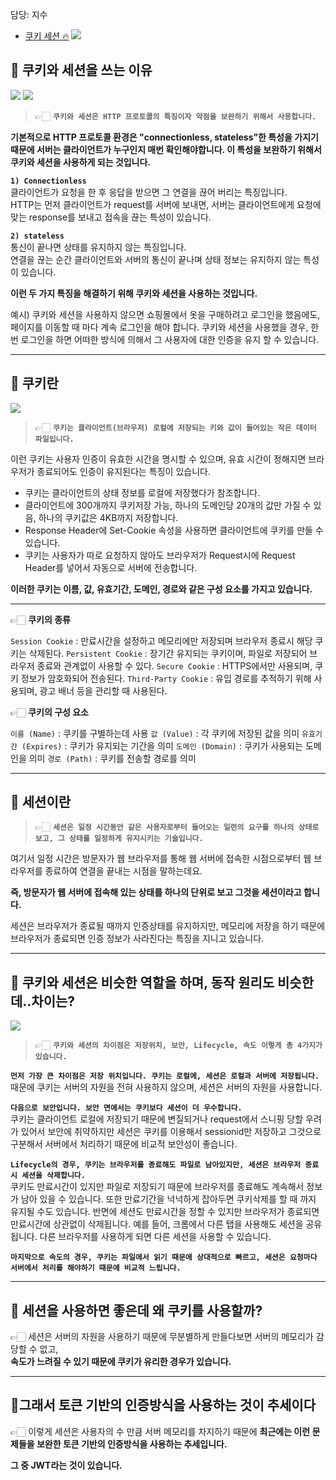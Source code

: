 담당: 지수
- [쿠키 세션 🔥](#쿠키-세션)
![](https://velog.velcdn.com/images/fejigu/post/88df3e0e-0d56-4f40-8c26-78c571a70dbe/image.png)
## 🔎 쿠키와 세션을 쓰는 이유
![](https://wooooooak.github.io/public/img/cookie/1.PNG)
![](https://wooooooak.github.io/public/img/cookie/2.PNG)

> 👉🏻 **`쿠키와 세션은 HTTP 프로토콜의 특징이자 약점을 보완하기 위해서 사용합니다.`**
> 
**기본적으로 HTTP 프로토콜 환경은 "connectionless, stateless"한 특성을 가지기 때문에 서버는 클라이언트가 누구인지 매번 확인해야합니다. 이 특성을 보완하기 위해서 쿠키와 세션을 사용하게 되는 것입니다.**

**`1) Connectionless`**<br>
클라이언트가 요청을 한 후 응답을 받으면 그 연결을 끊어 버리는 특징입니다.<br>
HTTP는 먼저 클라이언트가 request를 서버에 보내면, 서버는 클라이언트에게 요청에 맞는 response를 보내고 접속을 끊는 특성이 있습니다.<br>

**`2) stateless`**<br>
통신이 끝나면 상태를 유지하지 않는 특징입니다.<br>
연결을 끊는 순간 클라이언트와 서버의 통신이 끝나며 상태 정보는 유지하지 않는 특성이 있습니다.<br>

 **이런 두 가지 특징을 해결하기 위해 쿠키와 세션을 사용하는 것입니다.**<br>
 
 예시) 쿠키와 세션을 사용하지 않으면 쇼핑몰에서 옷을 구매하려고 로그인을 했음에도, 페이지를 이동할 때 마다 계속 로그인을 해야 합니다.
 쿠키와 세션을 사용했을 경우, 한 번 로그인을 하면 어떠한 방식에 의해서 그 사용자에 대한 인증을 유지 할 수 있습니다. 


---

## 🔎 쿠키란
![](https://img1.daumcdn.net/thumb/R1280x0/?scode=mtistory2&fname=https%3A%2F%2Fk.kakaocdn.net%2Fdn%2FcOoJLw%2FbtqF5zvtxuW%2FUWYPKlTDjivNysGYzEjcQ0%2Fimg.png)
> 👉🏻 **`쿠키는 클라이언트(브라우저) 로컬에 저장되는 키와 값이 들어있는 작은 데이터 파일입니다.`**

이런 쿠키는 사용자 인증이 유효한 시간을 명시할 수 있으며, 유효 시간이 정해지면 브라우저가 종료되어도 인증이 유지된다는 특징이 있습니다.
    
- 쿠키는 클라이언트의 상태 정보를 로컬에 저장했다가 참조합니다.
- 클라이언트에 300개까지 쿠키저장 가능, 하나의 도메인당 20개의 값만 가질 수 있음, 하나의 쿠키값은 4KB까지 저장합니다.
- Response Header에 Set-Cookie 속성을 사용하면 클라이언트에 쿠키를 만들 수 있습니다.
- 쿠키는 사용자가 따로 요청하지 않아도 브라우저가 Request시에 Request Header를 넣어서 자동으로 서버에 전송합니다.

**이러한 쿠키는 이름, 값, 유효기간, 도메인, 경로와 같은 구성 요소를 가지고 있습니다.**
 
---
👉🏻 **쿠키의 종류**

`Session Cookie` : 만료시간을 설정하고 메모리에만 저장되며 브라우저 종료시 해당 쿠키는 삭제된다.
`Persistent Cookie` : 장기간 유지되는 쿠키이며, 파일로 저장되어 브라우저 종료와 관계없이 사용할 수 있다.
`Secure Cookie` : HTTPS에서만 사용되며, 쿠키 정보가 암호화되어 전송된다.
`Third-Party Cookie` : 유입 경로를 추적하기 위해 사용되며, 광고 배너 등을 관리할 때 사용된다.<br>

👉🏻 **쿠키의 구성 요소**

`이름 (Name)` : 쿠키를 구별하는데 사용
`값 (Value)` : 각 쿠키에 저장된 값을 의미
`유효기간 (Expires)` : 쿠키가 유지되는 기간을 의미
`도메인 (Domain)` : 쿠키가 사용되는 도메인을 의미
`경로 (Path)` : 쿠키를 전송할 경로를 의미

---

## 🔎 세션이란
> 👉🏻 **`세션은 일정 시간동안 같은 사용자로부터 들어오는 일련의 요구를 하나의 상태로 보고, 그 상태를 일정하게 유지시키는 기술입니다. `**<br>
>
  여기서 일정 시간은 방문자가 웹 브라우저를 통해 웹 서버에 접속한 시점으로부터 웹 브라우저를 종료하여 연결을 끝내는 시점을 말하는데요. <br>
  
  **즉, 방문자가 웹 서버에 접속해 있는 상태를 하나의 단위로 보고 그것을 세션이라고 합니다.**<br>
  
  세션은 브라우저가 종료될 때까지 인증상태를 유지하지만, 메모리에 저장을 하기 때문에 브라우저가 종료되면 인증 정보가 사라진다는 특징을 지니고 있습니다.



---

## 🔎 쿠키와 세션은 비슷한 역할을 하며, 동작 원리도 비슷한데..차이는? 
![](https://velog.velcdn.com/images%2Fhammii%2Fpost%2Fe97c274d-66d7-4ed0-b2ff-7ab211257832%2F994BEA345B53368401.png)
> 👉🏻 **`쿠키와 세션의 차이점은 저장위치, 보안, Lifecycle, 속도 이렇게 총 4가지가 있습니다.`**<br>
> 
**`먼저 가장 큰 차이점은 저장 위치입니다. 쿠키는 로컬에, 세션은 로컬과 서버에 저장됩니다.`**<br>
때문에 쿠키는 서버의 자원을 전혀 사용하지 않으며, 세션은 서버의 자원을 사용합니다.<br>
  
**`다음으로 보안입니다. 보안 면에서는 쿠키보다 세션이 더 우수합니다.`**<br>
쿠키는 클라이언트 로컬에 저장되기 때문에 변질되거나 request에서 스니핑 당할 우려가 있어서 보안에 취약하지만 
세션은 쿠키를 이용해서 sessionid만 저장하고 그것으로 구분해서 서버에서 처리하기 때문에 비교적 보안성이 좋습니다.<br>
  
**`Lifecycle의 경우, 쿠키는 브라우저를 종료해도 파일로 남아있지만, 세션은 브라우저 종료시 세션을 삭제합니다.`**<br>
  쿠키도 만료시간이 있지만 파일로 저장되기 때문에 브라우저를 종료해도 계속해서 정보가 남아 있을 수 있습니다. 
  또한 만료기간을 넉넉하게 잡아두면 쿠키삭제를 할 때 까지 유지될 수도 있습니다.
  반면에 세션도 만료시간을 정할 수 있지만 브라우저가 종료되면 만료시간에 상관없이 삭제됩니다. 
  예를 들어, 크롬에서 다른 탭을 사용해도 세션을 공유됩니다. 다른 브라우저를 사용하게 되면 다른 세션을 사용할 수 있습니다.<br>
  
 **`마지막으로 속도의 경우, 쿠키는 파일에서 읽기 때문에 상대적으로 빠르고, 세션은 요청마다 서버에서 처리를 해야하기 때문에 비교적 느립니다.`**
 
 ---
 
## 🔎 세션을 사용하면 좋은데 왜 쿠키를 사용할까?
👉🏻 세션은 서버의 자원을 사용하기 때문에 무분별하게 만들다보면 서버의 메모리가 감당할 수 없고,<br>
**속도가 느려질 수 있기 때문에 쿠키가 유리한 경우가 있습니다.**


---

## 📍그래서 토큰 기반의 인증방식을 사용하는 것이 추세이다
👉🏻 이렇게 세션은 사용자의 수 만큼 서버 메모리를 차지하기 때문에 
**최근에는 이런 문제들을 보완한 토큰 기반의 인증방식을 사용하는 추세입니다.**

**그 중 JWT라는 것이 있습니다.**

